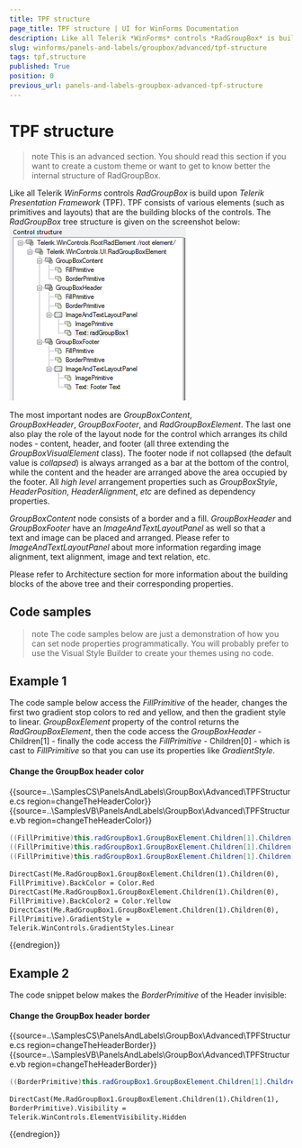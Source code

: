 ```yaml
---
title: TPF structure
page_title: TPF structure | UI for WinForms Documentation
description: Like all Telerik *WinForms* controls *RadGroupBox* is build upon *Telerik Presentation Framework* (TPF). TPF consists of various elements (such as primitives and layouts) that are the building blocks of the controls
slug: winforms/panels-and-labels/groupbox/advanced/tpf-structure
tags: tpf,structure
published: True
position: 0
previous_url: panels-and-labels-groupbox-advanced-tpf-structure
---
```


# TPF structure



>note This is an advanced section. You should read this section if you want to create a custom theme or want to get to know better the internal structure of RadGroupBox.
>


Like all Telerik *WinForms* controls *RadGroupBox* is build upon *Telerik Presentation Framework* (TPF). TPF consists of various elements (such as primitives and layouts) that are the building blocks of the controls. The *RadGroupBox* tree structure is given on the screenshot below: ![panels-and-labels-groupbox-advanced-tpf-structure 001](images/panels-and-labels-groupbox-advanced-tpf-structure001.png)

The most important nodes are *GroupBoxContent*, *GroupBoxHeader*, *GroupBoxFooter*, and *RadGroupBoxElement*. The last one also play the role of the layout node for the control which arranges its child nodes - content, header, and footer (all three extending the *GroupBoxVisualElement* class). The footer node if not collapsed (the default value is *collapsed*) is always arranged as a bar at the bottom of the control, while the content and the header are arranged above the area occupied by the footer. All *high level* arrangement properties such as *GroupBoxStyle*, *HeaderPosition*, *HeaderAlignment*, *etc* are defined as dependency properties.
      

*GroupBoxContent* node consists of a border and a fill. *GroupBoxHeader* and *GroupBoxFooter* have an *ImageAndTextLayoutPanel* as well so that a text and image can be placed and arranged. Please refer to *ImageAndTextLayoutPanel* about more information regarding image alignment, text alignment, image and text relation, etc.

Please refer to Architecture section for more information about the building blocks of the above tree and their corresponding properties.

## Code samples

>note The code samples below are just a demonstration of how you can set node properties programmatically. You will probably prefer to use the Visual Style Builder to create your themes using no code.
>

## Example 1

The code sample below access the *FillPrimitive* of the header, changes the first two gradient stop colors to red and yellow, and then the gradient style to linear. *GroupBoxElement* property of the control returns the *RadGroupBoxElement*, then the code access the *GroupBoxHeader* - Children[1] - finally the code access the *FillPrimitive* - Children[0] - which is cast to *FillPrimitive* so that you can use its properties like *GradientStyle*.

#### Change the GroupBox header color

{{source=..\SamplesCS\PanelsAndLabels\GroupBox\Advanced\TPFStructure.cs region=changeTheHeaderColor}} 
{{source=..\SamplesVB\PanelsAndLabels\GroupBox\Advanced\TPFStructure.vb region=changeTheHeaderColor}} 

````C#
((FillPrimitive)this.radGroupBox1.GroupBoxElement.Children[1].Children[0]).BackColor = Color.Red;
((FillPrimitive)this.radGroupBox1.GroupBoxElement.Children[1].Children[0]).BackColor2 = Color.Yellow;
((FillPrimitive)this.radGroupBox1.GroupBoxElement.Children[1].Children[0]).GradientStyle = Telerik.WinControls.GradientStyles.Linear;

````
````VB.NET
DirectCast(Me.RadGroupBox1.GroupBoxElement.Children(1).Children(0), FillPrimitive).BackColor = Color.Red
DirectCast(Me.RadGroupBox1.GroupBoxElement.Children(1).Children(0), FillPrimitive).BackColor2 = Color.Yellow
DirectCast(Me.RadGroupBox1.GroupBoxElement.Children(1).Children(0), FillPrimitive).GradientStyle = Telerik.WinControls.GradientStyles.Linear

````

{{endregion}} 

## Example 2

The code snippet below makes the *BorderPrimitive* of the Header invisible:

#### Change the GroupBox header border

{{source=..\SamplesCS\PanelsAndLabels\GroupBox\Advanced\TPFStructure.cs region=changeTheHeaderBorder}} 
{{source=..\SamplesVB\PanelsAndLabels\GroupBox\Advanced\TPFStructure.vb region=changeTheHeaderBorder}} 

````C#
((BorderPrimitive)this.radGroupBox1.GroupBoxElement.Children[1].Children[1]).Visibility = Telerik.WinControls.ElementVisibility.Hidden;

````
````VB.NET
DirectCast(Me.RadGroupBox1.GroupBoxElement.Children(1).Children(1), BorderPrimitive).Visibility = Telerik.WinControls.ElementVisibility.Hidden

````

{{endregion}}